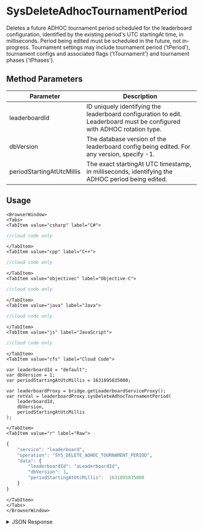 # SysDeleteAdhocTournamentPeriod

Deletes a future ADHOC tournament period scheduled for the leaderboard configuration, identified by the existing period's UTC startingAt time, in milliseconds. Period being edited must be scheduled in the future, not in-progress. Tournament settings may include tournament period ('tPeriod'), tournament configs and associated flags ('tTournament') and tournament phases ('tPhases').

<PartialServop service_name="leaderboard" operation_name="SYS_DELETE_ADHOC_TOURNAMENT_PERIOD" />

## Method Parameters
Parameter | Description
--------- | -----------
leaderboardId | ID uniquely identifying the leaderboard configuration to edit. Leaderboard must be configured with ADHOC rotation type.
dbVersion | The database version of the leaderboard config being edited. For any version, specify -1.
periodStartingAtUtcMillis | The exact startingAt UTC timestamp, in milliseconds, identifying the ADHOC period being edited.

## Usage

```mdx-code-block
<BrowserWindow>
<Tabs>
<TabItem value="csharp" label="C#">
```

```csharp
//cloud code only
```

```mdx-code-block
</TabItem>
<TabItem value="cpp" label="C++">
```

```cpp
//cloud code only
```

```mdx-code-block
</TabItem>
<TabItem value="objectivec" label="Objective-C">
```

```objectivec
//cloud code only
```

```mdx-code-block
</TabItem>
<TabItem value="java" label="Java">
```

```java
//cloud code only
```

```mdx-code-block
</TabItem>
<TabItem value="js" label="JavaScript">
```

```javascript
//cloud code only
```

```mdx-code-block
</TabItem>
<TabItem value="cfs" label="Cloud Code">
```

```cfscript
var leaderboardId = "default";
var dbVersion = 1;
var periodStartingAtUtcMillis = 1631895835000;

var leaderboardProxy = bridge.getLeaderboardServiceProxy();
var retVal = leaderboardProxy.sysDeleteAdhocTournamentPeriod(
    leaderboardId,
	dbVersion,
	periodStartingAtUtcMillis
);
```

```mdx-code-block
</TabItem>
<TabItem value="r" label="Raw">
```

```r
{
	"service": "leaderboard",
	"operation": "SYS_DELETE_ADHOC_TOURNAMENT_PERIOD",
	"data": {
		"leaderboardId": "aLeaderboardId",
		"dbVersion": 1,
		"periodStartingAtUtcMillis":  1631895835000
	}
}
```

```mdx-code-block
</TabItem>
</Tabs>
</BrowserWindow>
```

<details>
<summary>JSON Response</summary>

```json
{
  "data": {
    "aLeaderboardIdC": {
      "leaderboardId": "aLeaderboardId",
      "dbVersion": 6,
      "resetAt": null,
      "leaderboardType": "HIGH_VALUE",
      "rotationType": "ADHOC",
      "retainedCount": 5,
      "data": {},
      "numDaysToRotate": 0,
      "entryType": "PLAYER",
      "tEnabled": true,
      "tTemplateOnly": false,
      "currentVersionId": 1,
      "currentPeriod": {
        "versionId": 1,
        "startingAt": 1632253445307,
        "endingAt": null,
        "rotationType": "ADHOC",
        "numDaysToRotate": 0
      }
    }
  },
  "status": 200
}
```
</details>

